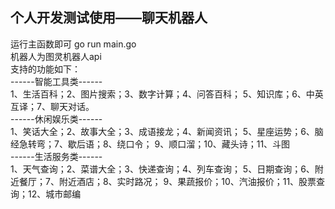## 个人开发测试使用——聊天机器人
运行主函数即可 go run main.go<br>
机器人为图灵机器人api<br>
支持的功能如下：<br>
------智能工具类------<br>
1、生活百科；2、图片搜索；3、数字计算；4、问答百科；
5、知识库；6、中英互译；7、聊天对话。
<br>------休闲娱乐类------<br>
1、笑话大全；2、故事大全；3、成语接龙；4、新闻资讯；
5、星座运势；6、脑经急转弯；7、歇后语；8、绕口令；
9、顺口溜；10、藏头诗；11、斗图
<br>------生活服务类------<br>
1、天气查询；2、菜谱大全；3、快递查询；4、列车查询；
5、日期查询；6、附近餐厅；7、附近酒店；8、实时路况；
9、果蔬报价；10、汽油报价；11、股票查询；12、城市邮编

